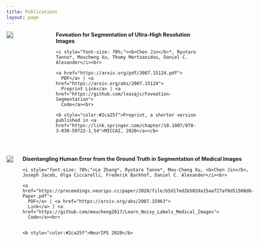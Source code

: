 ```yaml
---
title: Publications
layout: page
---
```


<div style="display:flex;">

  <div style="flex:2; padding-right:5%">
    <img src="{{ site.url }}/imgs/paper-icons/foveated_expection.png" style="align:left; border: 1px solid #d3d3d3; border-style: outset;">
  </div>

  <div style="flex:1.5;">
    <b style="font-size: 100%;">Foveation for Segmentation of Ultra-High Resolution Images</b><br>

    <i style="font-size: 70%;"><b>Chen Jin</b>*, Ryutaro Tanno*, Moucheng Xu, Thomy Mertzanidou, Daniel C. Alexander</i><br>

    <a href="https://arxiv.org/pdf/2007.15124.pdf">
      PDF</a> | <a href="https://arxiv.org/abs/2007.15124">
      Preprint Link</a> | <a href="https://github.com/lxasqjc/Foveation-Segmentation">
      Code</a><br>

    <b style="color:#2ca25f">Preprint, a shorter version published in <a href="https://link.springer.com/chapter/10.1007/978-3-030-59722-1_54">MICCAI, 2020</a></b>
  </div>
</div>

&nbsp;


<div style="display:flex;">

  <div style="flex:2; padding-right:5%">
    <img src="{{ site.url }}/imgs/paper-icons/NIPS_disentangling.png" style="align:left; border: 1px solid #d3d3d3; border-style: outset;">
  </div>

  <div style="flex:1.5;">
    <b style="font-size: 100%;">Disentangling Human Error from the Ground Truth in Segmentation of Medical Images</b><br>

    <i style="font-size: 70%;">Le Zhang*, Ryutaro Tanno*, Mou-Cheng Xu, <b>Chen Jin</b>, Joseph Jacob, Olga Ciccarelli, Frederik Barkhof, Daniel C. Alexander</i><br>

    <a href="https://proceedings.neurips.cc/paper/2020/file/b5d17ed2b502da15aa727af0d51508d6-Paper.pdf">
      PDF</a> | <a href="https://arxiv.org/abs/2007.15963">
      Link</a> | <a href="https://github.com/moucheng2017/Learn_Noisy_Labels_Medical_Images">
      Code</a><br>


    <b style="color:#2ca25f">NeurIPS 2020</b>
  </div>
</div>

&nbsp;

